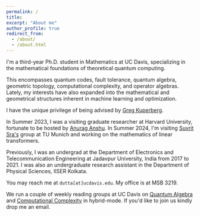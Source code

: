 ```yaml
---
permalink: /
title:
excerpt: "About me"
author_profile: true
redirect_from: 
  - /about/
  - /about.html
---
```


I'm a third-year Ph.D. student in Mathematics at UC Davis, specializing in the mathematical foundations of theoretical quantum computing. 

This encompasses quantum codes, fault tolerance, quantum algebra, geometric topology, computational complexity, and operator algebras. Lately, my interests have also expanded into the mathematical and geometrical structures inherent in machine learning and optimization.

I have the unique privilege of being advised by <a href="https://www.math.ucdavis.edu/~greg" target="_blank">Greg Kuperberg</a>. 

In Summer 2023, I was a visiting graduate researcher at Harvard University, fortunate to be hosted by <a href="https://anuraganshu.seas.harvard.edu/" target="_blank">Anurag Anshu</a>. In Summer 2024, I'm visiting <a href="https://optml.mit.edu/" target="_blank">Suvrit Sra's</a> group at TU Munich and working on the mathematics of linear transformers.

Previously, I was an undergrad at the Department of Electronics and Telecommunication Engineering at Jadavpur University, India from 2017 to 2021. I was also an undergraduate research assistant in the Department of Physical Sciences, IISER Kolkata.

You may reach me at `dutta[at]ucdavis.edu`. My office is at MSB 3219.

We run a couple of weekly reading groups at UC Davis on <a href="https://sites.google.com/ucdavis.edu/quantumalgebragroup" target="_blank">Quantum Algebra</a> and <a href="https://sites.google.com/ucdavis.edu/computationalcomplexitygroup" target="_blank">Computational Complexity</a> in hybrid-mode. If you'd like to join us kindly drop me an email.
